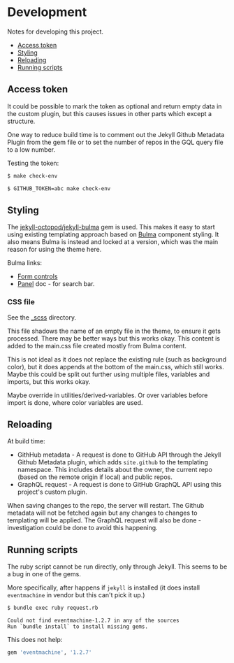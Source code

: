 # Development

Notes for developing this project.

- [Access token](#access-token)
- [Styling](#styling)
- [Reloading](#reloading)
- [Running scripts](#running-scripts)


## Access token

It could be possible to mark the token as optional and return empty data in the custom plugin, but this causes issues in other parts which except a structure.

One way to reduce build time is to comment out the Jekyll Github Metadata Plugin from the gem file or to set the number of repos in the GQL query file to a low number.

Testing the token:

```sh
$ make check-env

$ GITHUB_TOKEN=abc make check-env
```

## Styling

The [jekyll-octopod/jekyll-bulma](https://github.com/jekyll-octopod/jekyll-bulma) gem is used. This makes it easy to start using existing templating approach based on [Bulma](https://bulma.io/) component styling. It also means Bulma is instead and locked at a version, which was the main reason for using the theme here.

Bulma links:

- [Form controls](https://bulma.io/documentation/form/general/)
- [Panel](https://bulma.io/documentation/components/panel/) doc - for search bar.


### CSS file

See the [\_scss](/_sass/) directory.

This file shadows the name of an empty file in the theme, to ensure it gets processed. There
may be better ways but this works okay. This content is added to the main.css file created mostly
from Bulma content.

This is not ideal as it does not replace the existing rule (such as background color),
but it does appends at the bottom of the main.css, which still works. Maybe this could be split
out further using multiple files, variables and imports, but this works okay.

Maybe override in utilities/derived-variables. Or over variables before import is done, where color variables are used.


## Reloading

At build time:

- GithHub metadata - A request is done to GitHub API through the Jekyll Github Metadata plugin, which adds `site.github` to the templating namespace. This includes details about the owner, the current repo (based on the remote origin if local) and public repos.
- GraphQL request - A request is done to GitHub GraphQL API using this project's custom plugin.

When saving changes to the repo, the server will restart. The Github metadata will not be fetched again but any changes to changes to templating will be applied. The GraphQL request will also be done - investigation could be done to avoid this happening.


## Running scripts

The ruby script cannot be run directly, only through Jekyll. This seems to be a bug in one of the gems.

More specifically, after happens if `jekyll` is installed (it does install `eventmachine` in vendor but this can't pick it up.)

```sh
$ bundle exec ruby request.rb
```
```
Could not find eventmachine-1.2.7 in any of the sources
Run `bundle install` to install missing gems.
```

This does not help:

```ruby
gem 'eventmachine', '1.2.7'
```
